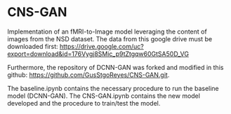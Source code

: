 # CNS-GAN

Implementation of an fMRI-to-Image model leveraging the content of images from the NSD dataset. The data from this google drive must be downloaded first: https://drive.google.com/uc?export=download&id=176Vygj8SMic_p9tZtgqw60GtSA50D_VG

Furthermore, the repository of DCNN-GAN was forked and modified in this github: https://github.com/GusStgoReyes/CNS-GAN.git. 

The baseline.ipynb contains the necessary procedure to run the baseline model (DCNN-GAN). The CNS-GAN.ipynb contains the new model developed and the procedure to train/test the model. 
